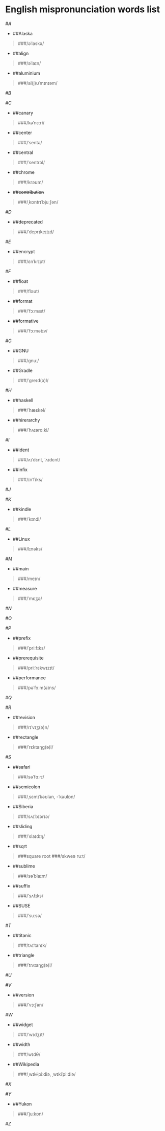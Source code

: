 English mispronunciation words list
===

#*A*
* ##Alaska
>###/əˈlaskə/
* ##align
>###/əˈlaɪn/
* ##aluminium
>###/al(j)ʊˈmɪnɪəm/

#*B*

#*C*
* ##canary
>###/kəˈnɛːri/
* ##center
>###/ˈsentə/
* ##central
>###/ˈsentrəl/
* ##chrome
>###/krəʊm/
* ##~~contribution~~
>###/ˌkɒntrɪˈbjuːʃən/

#*D*
* ##deprecated
>###/ˈdeprɪkeɪtɪd/

#*E*
* ##encrypt
>###/ɛnˈkrɪpt/

#*F*
* ##float
>###/fləʊt/
* ##format
>###/ˈfɔːmæt/
* ##formative
>###/ˈfɔːmətɪv/

#*G*
* ##GNU
>###/ɡnuː/
* ##Gradle
>###/ˈgreɪd(ə)l/

#*H*
* ##haskell
>###/ˈhæskəl/
* ##hirerarchy
>###/ˈhʌɪərɑːki/

#*I*
* ##ident
> ###/ʌɪˈdɛnt, ˈʌɪdɛnt/
* ##infix
>###/ɪnˈfɪks/

#*J*

#*K* 
* ##kindle
>###/ˈkɪndl/

#*L*
* ##Linux
>###/lɪnəks/

#*M*
* ##main
>###/meɪn/
* ##measure
>###/ˈmɛʒə/

#*N*

#*O*

#*P*
* ##prefix
>###/ˈpriːfɪks/
* ##prerequisite
>###/priːˈrɛkwɪzɪt/
* ##performance
>###/pəˈfɔːm(ə)ns/

#*Q*

#*R*
* ##revision
>###/rɪˈvɪʒ(ə)n/
* ##rectangle
>###/ˈrɛktaŋg(ə)l/

#*S*
* ##safari
>###/səˈfɑːrɪ/
* ##semicolon
>###/ˌsɛmɪˈkəʊlən, -ˈkəʊlɒn/
* ##Siberia
>###/sʌɪˈbɪərɪə/
* ##sliding
>###/ˈslaɪdɪŋ/
* ##sqrt
>###square root
>###/skweə ruːt/
* ##sublime
>###/səˈblaɪm/
* ##suffix
>###/ˈsʌfɪks/
* ##SUSE
>###/ˈsuːsə/

#*T*
* ##titanic
>###/tʌɪˈtanɪk/
* ##triangle
>###/ˈtrʌɪaŋg(ə)l/

#*U*

#*V*
* ##version
>###/ˈvɜːʃən/

#*W*
* ##widget
>###/ˈwɪdʒɪt/
* ##width
>###/wɪdθ/
* ##Wikipedia
>###/ˌwɪkɨˈpiːdiə, ˌwɪkiˈpiːdiə/

#*X*

#*Y*
* ##Yukon
>###/ˈjuːkɒn/

#*Z*